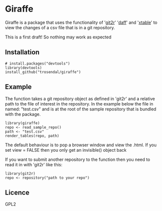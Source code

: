 # Giraffe

Giraffe is a package that uses the functionality of
'[git2r](https://github.com/ropensci/git2r)'
'[daff](https://github.com/edwindj/daff)' and
'[xtable](http://r-forge.r-project.org/projects/xtable/)' to view the
changes of a csv file that is in a git repository.

This is a first draft! So nothing may work as expected

## Installation

```
# install.packages("devtools")
library(devtools)
install_github("trosendal/giraffe")
```

## Example

The function takes a git repository object as defined in 'git2r' and a
relative path to the file of interest in the repository. In the
example below the file in named: "test.csv" and is at the root of the
sample repository that is bundled with the package.

```
library(giraffe)
repo <- read_sample_repo()
path <- "test.csv"
render_tables(repo, path)
```

The default behaviour is to pop a browser window and view the .html. If
you set view = FALSE then you only get an invisible() object back

If you want to submit another repository to the function then you
need to read it in with 'git2r' like this:

```
library(git2r)
repo <- repository("path to your repo")
```

Licence
-------

GPL2
